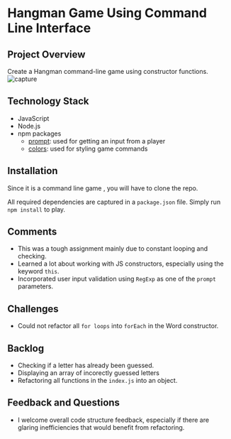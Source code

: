 # Hangman Game Using Command Line Interface
## Project Overview

Create a Hangman command-line game using constructor functions.
![capture](https://user-images.githubusercontent.com/31745567/36181995-117acecc-10ed-11e8-8911-9d926979006c.JPG)


## Technology Stack
* JavaScript 
* Node.js
* npm packages
    * [prompt](https://www.npmjs.com/package/prompt): used for getting an input from a player        
    * [colors](https://www.npmjs.com/package/colors): used for styling game commands
  
## Installation
Since it is a command line game , you will have to clone the repo.

All required dependencies are captured in a `package.json` file. Simply run `npm install` to play.
## Comments
* This was a tough assignment mainly due to constant looping and checking. 
* Learned a lot about working with JS constructors, especially using the keyword `this`.
* Incorporated user input validation using `RegExp` as one of the `prompt` parameters.

## Challenges
* Could not refactor all `for loops` into `forEach` in the Word constructor.

## Backlog
* Checking if a letter has already been guessed.
* Displaying an array of incorectly guessed letters
* Refactoring all functions in the `index.js` into an object.

## Feedback and Questions
 * I welcome overall code structure feedback, especially if there are glaring inefficiencies that would benefit from refactoring.
